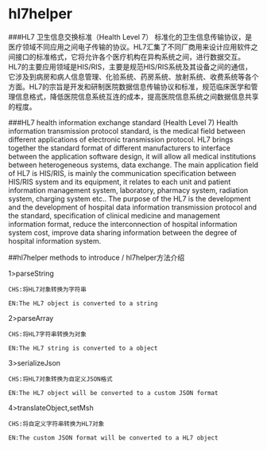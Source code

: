 # hl7helper
###HL7 卫生信息交换标准（Health Level 7）
  标准化的卫生信息传输协议，是医疗领域不同应用之间电子传输的协议。HL7汇集了不同厂商用来设计应用软件之间接口的标准格式，它将允许各个医疗机构在异构系统之间，进行数据交互。
HL7的主要应用领域是HIS/RIS，主要是规范HIS/RIS系统及其设备之间的通信，它涉及到病房和病人信息管理、化验系统、药房系统、放射系统、收费系统等各个方面。HL7的宗旨是开发和研制医院数据信息传输协议和标准，规范临床医学和管理信息格式，降低医院信息系统互连的成本，提高医院信息系统之间数据信息共享的程度。

###HL7 health information exchange standard (Health Level 7)
  Health information transmission protocol standard, is the medical field between different applications of electronic transmission protocol. HL7 brings together the standard format of different manufacturers to interface between the application software design, it will allow all medical institutions between heterogeneous systems, data exchange.
The main application field of HL7 is HIS/RIS, is mainly the communication specification between HIS/RIS system and its equipment, it relates to each unit and patient information management system, laboratory, pharmacy system, radiation system, charging system etc.. The purpose of the HL7 is the development and the development of hospital data information transmission protocol and the standard, specification of clinical medicine and management information format, reduce the interconnection of hospital information system cost, improve data sharing information between the degree of hospital information system.

##hl7helper methods to introduce / hl7helper方法介绍

  1>parseString
  
    CHS:将HL7对象转换为字符串
    
    EN:The HL7 object is converted to a string
    
  2>parseArray
  
    CHS:将HL7字符串转换为对象
    
    EN:The HL7 string is converted to a object
    
  3>serializeJson
  
    CHS:将HL7对象转换为自定义JSON格式
    
    EN:The HL7 object will be converted to a custom JSON format
    
  4>translateObject,setMsh
  
    CHS:将自定义字符串转换为HL7对象
    
    EN:The custom JSON format will be converted to a HL7 object
    
